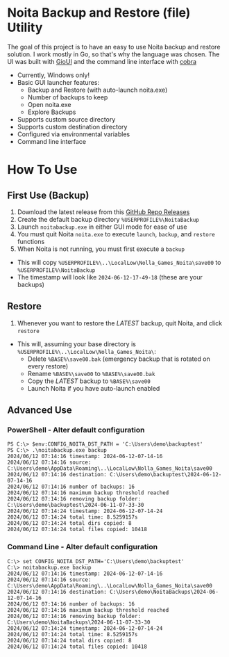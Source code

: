 # Noita Backup and Restore (file) Utility

The goal of this project is to have an easy to use Noita backup and restore solution.  I work mostly
in Go, so that's why the language was chosen.  The UI was built with [GioUI](https://github.com/gioui/gio) and
the command line interface with [cobra](https://github.com/spf13/cobra) 

* Currently, Windows only!
* Basic GUI launcher features:
  * Backup and Restore (with auto-launch noita.exe)
  * Number of backups to keep
  * Open noita.exe
  * Explore Backups
* Supports custom source directory
* Supports custom destination directory
* Configured via environmental variables
* Command line interface

# How To Use
## First Use (Backup)
1. Download the latest release from this [GitHub Repo Releases](https://github.com/rgravlin/noitabackup/releases)
1. Create the default backup directory `%USERPROFILE%\NoitaBackup`
1. Launch `noitabackup.exe` in either GUI mode for ease of use
1. You must quit Noita `noita.exe` to execute `launch`, `backup`, and `restore` functions 
1. When Noita is not running, you must first execute a `backup`
  * This will copy `%USERPROFILE%\..\LocalLow\Nolla_Games_Noita\save00` to `%USERPROFILE%\NoitaBackup`
  * The timestamp will look like `2024-06-12-17-49-18` (these are your backups)

## Restore
1. Whenever you want to restore the _LATEST_ backup, quit Noita, and click `restore`
  * This will, assuming your base directory is `%USERPROFILE%\..\LocalLow\Nolla_Games_Noita\`:
    * Delete `%BASE%\save00.bak` (emergency backup that is rotated on every restore)
    * Rename `%BASE%\save00` to `%BASE%\save00.bak`
    * Copy the _LATEST_ backup to `%BASE%\save00`
    * Launch Noita if you have auto-launch enabled

## Advanced Use
### PowerShell - Alter default configuration

```commandline
PS C:\> $env:CONFIG_NOITA_DST_PATH = 'C:\Users\demo\backuptest'
PS C:\> .\noitabackup.exe backup
2024/06/12 07:14:16 timestamp: 2024-06-12-07-14-16
2024/06/12 07:14:16 source: C:\Users\demo\AppData\Roaming\..\LocalLow\Nolla_Games_Noita\save00
2024/06/12 07:14:16 destination: C:\Users\demo\backuptest\2024-06-12-07-14-16
2024/06/12 07:14:16 number of backups: 16
2024/06/12 07:14:16 maximum backup threshold reached
2024/06/12 07:14:16 removing backup folder: C:\Users\demo\backuptest\2024-06-11-07-33-30
2024/06/12 07:14:24 timestamp: 2024-06-12-07-14-24
2024/06/12 07:14:24 total time: 8.5259157s
2024/06/12 07:14:24 total dirs copied: 8
2024/06/12 07:14:24 total files copied: 10418
```
### Command Line - Alter default configuration
```commandline
C:\> set CONFIG_NOITA_DST_PATH='C:\Users\demo\backuptest'
C:\> noitabackup.exe backup
2024/06/12 07:14:16 timestamp: 2024-06-12-07-14-16
2024/06/12 07:14:16 source: C:\Users\demo\AppData\Roaming\..\LocalLow\Nolla_Games_Noita\save00
2024/06/12 07:14:16 destination: C:\Users\demo\NoitaBackups\2024-06-12-07-14-16
2024/06/12 07:14:16 number of backups: 16
2024/06/12 07:14:16 maximum backup threshold reached
2024/06/12 07:14:16 removing backup folder: C:\Users\demo\NoitaBackups\2024-06-11-07-33-30
2024/06/12 07:14:24 timestamp: 2024-06-12-07-14-24
2024/06/12 07:14:24 total time: 8.5259157s
2024/06/12 07:14:24 total dirs copied: 8
2024/06/12 07:14:24 total files copied: 10418
```